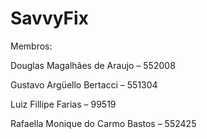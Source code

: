# SavvyFix

Membros: 


Douglas Magalhães de Araujo – 552008

Gustavo Argüello Bertacci – 551304

Luiz Fillipe Farias – 99519

Rafaella Monique do Carmo Bastos – 552425

